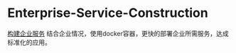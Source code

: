 # Enterprise-Service-Construction
[构建企业服务](https://doc.mooom.top)
结合企业情况，使用docker容器，更快的部署企业所需服务，达成标准化的应用。
